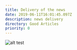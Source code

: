 ```yaml
---
title: Delivery of the news
date: 2019-06-11T16:01:45.097Z
description: news delivery
directory: Good Articles
priority: 0
---
```

![alt test](/assets/nature_image1.jpeg "title test")
